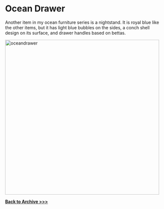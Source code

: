 # Ocean Drawer

Another item in my ocean furniture series is a nightstand. It is royal blue like the other items, but it has light blue bubbles on the sides, a conch shell design on its surface, and drawer handles based on bettas. 

<img src="https://raw.githubusercontent.com/arrowarchive/The-Arrowarchive/master/docs/images/oceandrawer.png" alt="oceandrawer" height="500" width="500"
     onContextMenu="return false;">

**[Back to Archive >>>](https://arrowarchive.github.io/The-Arrowarchive/gallery)**
